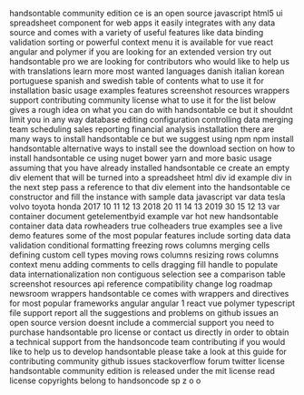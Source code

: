 handsontable community edition ce is an open source javascript html5 ui spreadsheet component for web apps it easily integrates with any data source and comes with a variety of useful features like data binding validation sorting or powerful context menu it is available for vue react angular and polymer if you are looking for an extended version try out handsontable pro we are looking for contributors who would like to help us with translations learn more most wanted languages danish italian korean portuguese spanish and swedish table of contents what to use it for installation basic usage examples features screenshot resources wrappers support contributing community license what to use it for the list below gives a rough idea on what you can do with handsontable ce but it shouldnt limit you in any way database editing configuration controlling data merging team scheduling sales reporting financial analysis installation there are many ways to install handsontable ce but we suggest using npm npm install handsontable alternative ways to install see the download section on how to install handsontable ce using nuget bower yarn and more basic usage assuming that you have already installed handsontable ce create an empty div element that will be turned into a spreadsheet html div id example div in the next step pass a reference to that div element into the handsontable ce constructor and fill the instance with sample data javascript var data tesla volvo toyota honda 2017 10 11 12 13 2018 20 11 14 13 2019 30 15 12 13 var container document getelementbyid example var hot new handsontable container data data rowheaders true colheaders true examples see a live demo features some of the most popular features include sorting data data validation conditional formatting freezing rows columns merging cells defining custom cell types moving rows columns resizing rows columns context menu adding comments to cells dragging fill handle to populate data internationalization non contiguous selection see a comparison table screenshot resources api reference compatibility change log roadmap newsroom wrappers handsontable ce comes with wrappers and directives for most popular frameworks angular angular 1 react vue polymer typescript file support report all the suggestions and problems on github issues an open source version doesnt include a commercial support you need to purchase handsontable pro license or contact us directly in order to obtain a technical support from the handsoncode team contributing if you would like to help us to develop handsontable please take a look at this guide for contributing community github issues stackoverflow forum twitter license handsontable community edition is released under the mit license read license copyrights belong to handsoncode sp z o o